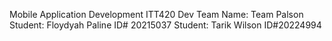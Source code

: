Mobile Application Development ITT420
Dev Team Name: Team Palson
Student: Floydyah Paline ID# 20215037
Student: Tarik Wilson ID#20224994
